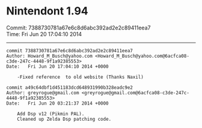 # Nintendont 1.94
Commit: 7388730781a67e6c8d6abc392ad2e2c89411eea7  
Time: Fri Jun 20 17:04:10 2014   

-----

```
commit 7388730781a67e6c8d6abc392ad2e2c89411eea7
Author: Howard_M_Busch@yahoo.com <Howard_M_Busch@yahoo.com@6acfca08-c3de-247c-4448-9f1a92385553>
Date:   Fri Jun 20 17:04:10 2014 +0000

    -Fixed reference  to old website (Thanks Naxil)
```

```
commit a49c64dbf1d451183dcd648931990b328eadc9e2
Author: greyrogue@gmail.com <greyrogue@gmail.com@6acfca08-c3de-247c-4448-9f1a92385553>
Date:   Fri Jun 20 03:21:37 2014 +0000

    Add Dsp v12 (Pikmin PAL).
    Cleaned up Zelda Dsp patching code.
```

